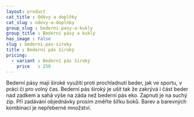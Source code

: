 ```yaml
---
layout: product
cat_title : Oděvy a doplňky
cat_slug : odevy-a-doplnky
group_slug : bederni-pasy-a-kukly
group_title : Bederní pásy a kukly
has_image : False
slug : bederni-pas-siroky
title : Bederní pás široký
pricing:
  - variant : Bederní pás široký
    price   : 250
---
```


Bederní pásy mají široké využití proti prochladnutí beder, jak ve sportu, v práci či pro volný čas. Bederní pás široký je ušit tak že zakrývá i část beder nad zadkem a sahá výše na záda než bederní pás eko. Zapnutí je na suchý zip. Při zadávání objednávky prosím změřte šířku boků. Barev a barevných kombinací je nepřeberné množství.


